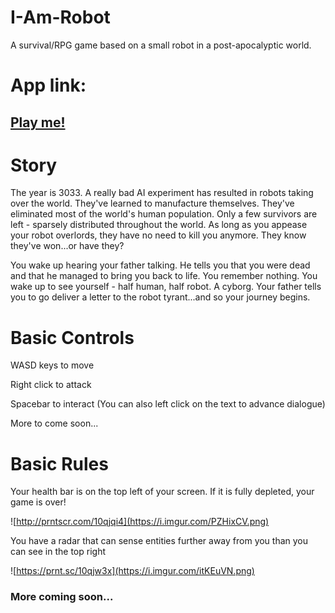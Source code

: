 # I-Am-Robot

A survival/RPG game based on a small robot in a post-apocalyptic world.

# App link:

## [Play me!](https://i-am-robot.herokuapp.com/)

# Story

The year is 3033. A really bad AI experiment has resulted in robots taking over the world. They've learned to manufacture themselves. They've eliminated most of the world's human population. Only a few survivors are left - sparsely distributed throughout the world. As long as you appease your robot overlords, they have no need to kill you anymore. They know they've won...or have they?

You wake up hearing your father talking. He tells you that you were dead and that he managed to bring you back to life. You remember nothing. You wake up to see yourself - half human, half robot. A cyborg. Your father tells you to go deliver a letter to the robot tyrant...and so your journey begins.

# Basic Controls

WASD keys to move

Right click to attack

Spacebar to interact (You can also left click on the text to advance dialogue)

More to come soon...

# Basic Rules

Your health bar is on the top left of your screen. If it is fully depleted, your game is over!

![http://prntscr.com/10qjqi4](https://i.imgur.com/PZHixCV.png)

You have a radar that can sense entities further away from you than you can see in the top right

![https://prnt.sc/10qjw3x](https://i.imgur.com/itKEuVN.png)

### More coming soon...

